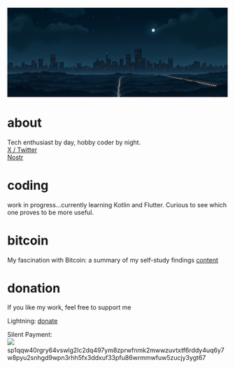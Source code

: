 <img src="picture/header.png" /> <br />
# about
Tech enthusiast by day, hobby coder by night. <br />
[X / Twitter](https://x.com/gn8dev/) <br />
[Nostr](https://primal.net/p/npub1uxccf5wkt5nwl5knmgxx423awcncjsgaa5vgvgnm9up20trxy2ds200wp8) <br >
# coding
work in progress...currently learning Kotlin and Flutter. Curious to see which one proves to be more useful.
# bitcoin 
My fascination with Bitcoin: a summary of my self-study findings
[content](https://github.com/romangn8/bitcoin-content/wiki/)
# donation
If you like my work, feel free to support me <br />

Lightning: [donate](https://getalby.com/p/gn8dev/) <br />

Silent Payment: <br />
<img src="picture/picture/sp_bitcoin.png" width="200" /> <br />
sp1qqw40rgry64vswlg2lc2dq497ym8zprwfnmk2mwwzuvtxtf6rddy4uq6y7w8pyu2snhgd9wpn3rhh5fx3ddxuf33pfu86wrmmwfuw5zucjy3ygt67

